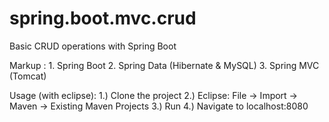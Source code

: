 # spring.boot.mvc.crud
Basic CRUD operations with Spring Boot

Markup : 1. Spring Boot
         2. Spring Data (Hibernate & MySQL)
         3. Spring MVC (Tomcat)

Usage (with eclipse):
1.) Clone the project
2.) Eclipse: File -> Import -> Maven -> Existing Maven Projects
3.) Run
4.) Navigate to localhost:8080
